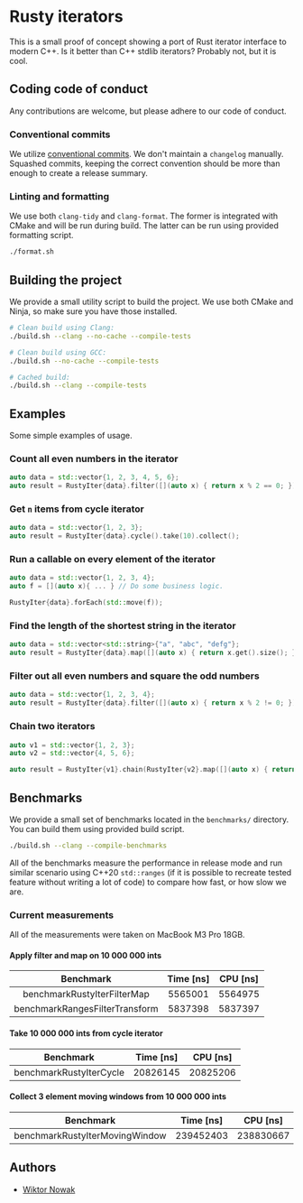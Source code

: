 # Rusty iterators

This is a small proof of concept showing a port of Rust iterator interface to modern C++. Is it better than C++ stdlib iterators? Probably not, but it is cool.

## Coding code of conduct

Any contributions are welcome, but please adhere to our code of conduct.

### Conventional commits

We utilize [conventional commits](https://gist.github.com/qoomon/5dfcdf8eec66a051ecd85625518cfd13). We don't maintain a `changelog` manually. Squashed commits, keeping the correct convention should be more than enough to create a release summary.

### Linting and formatting

We use both `clang-tidy` and `clang-format`. The former is integrated with CMake and will be run during build. The latter can be run using provided formatting script.

```bash
./format.sh
```

## Building the project

We provide a small utility script to build the project. We use both CMake and Ninja, so make sure you have those installed.

```bash
# Clean build using Clang:
./build.sh --clang --no-cache --compile-tests

# Clean build using GCC:
./build.sh --no-cache --compile-tests

# Cached build:
./build.sh --clang --compile-tests
```

## Examples

Some simple examples of usage.

### Count all even numbers in the iterator

```c++
auto data = std::vector{1, 2, 3, 4, 5, 6};
auto result = RustyIter{data}.filter([](auto x) { return x % 2 == 0; }).count();
```

### Get `n` items from cycle iterator

```c++
auto data = std::vector{1, 2, 3};
auto result = RustyIter{data}.cycle().take(10).collect();
```

### Run a callable on every element of the iterator

```c++
auto data = std::vector{1, 2, 3, 4};
auto f = [](auto x){ ... } // Do some business logic.

RustyIter{data}.forEach(std::move(f));
```

### Find the length of the shortest string in the iterator

```c++
auto data = std::vector<std::string>{"a", "abc", "defg"};
auto result = RustyIter{data}.map([](auto x) { return x.get().size(); }).min();
```

### Filter out all even numbers and square the odd numbers

```c++
auto data = std::vector{1, 2, 3, 4};
auto result = RustyIter{data}.filter([](auto x) { return x % 2 != 0; }).map([](auto x) { return x * x; }).collect();
```

### Chain two iterators

```c++
auto v1 = std::vector{1, 2, 3};
auto v2 = std::vector{4, 5, 6};

auto result = RustyIter{v1}.chain(RustyIter{v2}.map([](auto x) { return x * 2; })).collect();
```

## Benchmarks

We provide a small set of benchmarks located in the `benchmarks/` directory. You can build them using provided build script.

```bash
./build.sh --clang --compile-benchmarks
```

All of the benchmarks measure the performance in release mode and run similar scenario using C++20 `std::ranges` (if it is possible to recreate tested feature without writing a lot of code) to compare how fast, or how slow we are.

### Current measurements

All of the measurements were taken on MacBook M3 Pro 18GB.

#### Apply filter and map on 10 000 000 ints

|          **Benchmark**         | **Time [ns]** | **CPU [ns]** |
|:------------------------------:|:-------------:|:------------:|
|   benchmarkRustyIterFilterMap  |    5565001    |    5564975   |
| benchmarkRangesFilterTransform |    5837398    |    5837397   |

#### Take 10 000 000 ints from cycle iterator

|      **Benchmark**      | **Time [ns]** | **CPU [ns]** |
|:-----------------------:|:-------------:|:------------:|
| benchmarkRustyIterCycle |    20826145   |   20825206   |

#### Collect 3 element moving windows from 10 000 000 ints

|          **Benchmark**         | **Time [ns]** | **CPU [ns]** |
|:------------------------------:|:-------------:|:------------:|
| benchmarkRustyIterMovingWindow |   239452403   |   238830667  |

## Authors

- [Wiktor Nowak](@uncommon-nickname)
